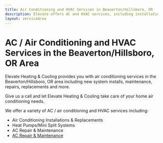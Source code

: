 ```yaml
---
title: Air Conditioning and HVAC Services in Beaverton/Hillsboro, OR
description: Elevate offers AC and HVAC services, including installations, repair, and maintenance in Beaverton/Hillsboro, OR. Call us today to schedule.
layout: serviceArea
---
```


# AC / Air Conditioning and HVAC Services in the Beaverton/Hillsboro, OR Area

Elevate Heating & Cooling provides you with air conditioning services in the Beaverton/Hillsboro, OR area including new system installs, maintenance, repairs, replacements and more. 

Give us a call and let Elevate Heating & Cooling take care of your home air conditioning needs.

We offer a variety of AC / air conditioning and HVAC services including:

- Air Conditioning Installations & Replacements
- Heat Pumps/Mini Split Systems
- AC Repair & Maintenance
- [AC Repair & Maintenance](../ac-repair-and-maintenance)